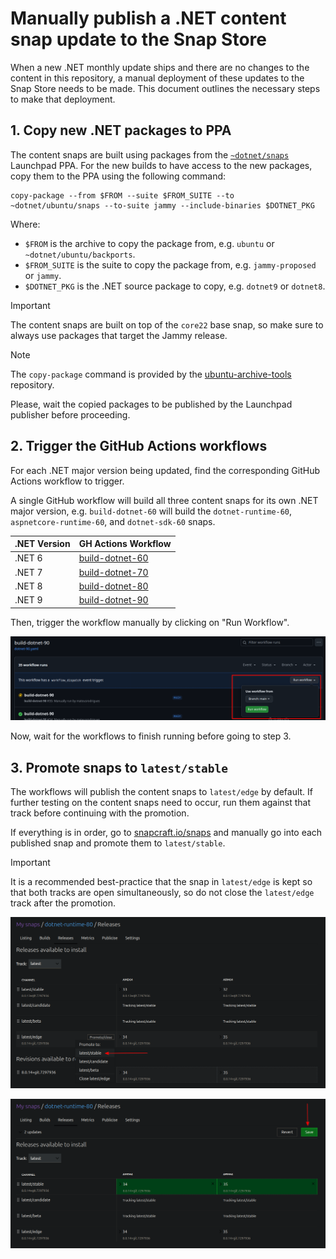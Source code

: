 # Manually publish a .NET content snap update to the Snap Store

When a new .NET monthly update ships and there are no changes to the content in this repository, a manual deployment of these updates to the Snap Store needs to be made. This document outlines the necessary steps to make that deployment.

## 1. Copy new .NET packages to PPA

The content snaps are built using packages from the [`~dotnet/snaps`](https://launchpad.net/~dotnet/+archive/ubuntu/snaps) Launchpad PPA. For the new builds to have access to the new packages, copy them to the PPA using the following command:

```
copy-package --from $FROM --suite $FROM_SUITE --to ~dotnet/ubuntu/snaps --to-suite jammy --include-binaries $DOTNET_PKG
```

Where:
- `$FROM` is the archive to copy the package from, e.g. `ubuntu` or `~dotnet/ubuntu/backports`.
- `$FROM_SUITE` is the suite to copy the package from, e.g. `jammy-proposed` or `jammy`.
- `$DOTNET_PKG` is the .NET source package to copy, e.g. `dotnet9` or `dotnet8`.

> [!IMPORTANT]
> The content snaps are built on top of the `core22` base snap, so make sure to always use packages that target the Jammy release.

> [!NOTE]
> The `copy-package` command is provided by the [ubuntu-archive-tools](https://code.launchpad.net/~ubuntu-archive/ubuntu-archive-tools/+git/ubuntu-archive-tools) repository.

Please, wait the copied packages to be published by the Launchpad publisher before proceeding.

## 2. Trigger the GitHub Actions workflows

For each .NET major version being updated, find the corresponding GitHub Actions workflow to trigger.

A single GitHub workflow will build all three content snaps for its own .NET major version, e.g. `build-dotnet-60` will build the `dotnet-runtime-60`, `aspnetcore-runtime-60`, and `dotnet-sdk-60` snaps.

| .NET Version      | GH Actions Workflow                                                                                   |
| ----------------- | ----------------------------------------------------------------------------------------------------- |
| .NET 6            | [build-dotnet-60](https://github.com/canonical/dotnet-content-snaps/actions/workflows/dotnet-60.yaml) |
| .NET 7            | [build-dotnet-70](https://github.com/canonical/dotnet-content-snaps/actions/workflows/dotnet-70.yaml) |
| .NET 8            | [build-dotnet-80](https://github.com/canonical/dotnet-content-snaps/actions/workflows/dotnet-80.yaml) |
| .NET 9            | [build-dotnet-90](https://github.com/canonical/dotnet-content-snaps/actions/workflows/dotnet-90.yaml) |

Then, trigger the workflow manually by clicking on "Run Workflow".

![Location of button to manually trigger workflow](images/manual-workflow-run.png "Manual workflow trigger")

Now, wait for the workflows to finish running before going to step 3.

## 3. Promote snaps to `latest/stable`

The workflows will publish the content snaps to `latest/edge` by default. If further testing on the content snaps need to occur, run them against that track before continuing with the promotion.

If everything is in order, go to [snapcraft.io/snaps](https://snapcraft.io/snaps) and manually go into each published snap and promote them to `latest/stable`.

> [!IMPORTANT]
> It is a recommended best-practice that the snap in `latest/edge` is kept so that both tracks are open simultaneously, so do not close the `latest/edge` track after the promotion.

![Promoting a snap to the latest/stable track](images/promote-snap-to-latest-stable.png)

![Save changes after snap promotion](images/save-changes-to-snap-promotion.png)
